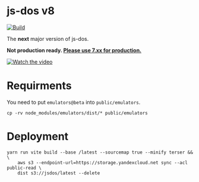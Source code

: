# js-dos v8
[![Build](https://github.com/caiiiycuk/js-dos/actions/workflows/build.yml/badge.svg)](https://github.com/caiiiycuk/js-dos/actions/workflows/build.yml)

The **next** major version of js-dos. 

**Not production ready. [Please use 7.xx for production.](https://github.com/caiiiycuk/js-dos/tree/7.xx)**

[![Watch the video](https://img.youtube.com/vi/lhFrAe5YrJE/hqdefault.jpg)](https://youtu.be/lhFrAe5YrJE)

# Requirments

You need to put `emulators@beta` into `public/emulators`.

```
cp -rv node_modules/emulators/dist/* public/emulators
```

# Deployment

```
yarn run vite build --base /latest --sourcemap true --minify terser && \
    aws s3 --endpoint-url=https://storage.yandexcloud.net sync --acl public-read \
    dist s3://jsdos/latest --delete 
```
